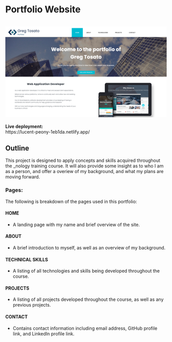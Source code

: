 # Portfolio Website

<br />

<div style='text-align: center;'>
  <img src='./images/demo.png' alt='demo' />
</div>

<br />
<b>Live deployment:</b><br/>
https://lucent-peony-1eb1da.netlify.app/
<br/>

## Outline

This project is designed to apply concepts and skills acquired throughout the \_nology training course. It will also provide some insight as to who I am as a person, and offer a overiew of my background, and what my plans are moving forward.

### Pages:

The following is breakdown of the pages used in this portfolio:

#### HOME

-    A landing page with my name and brief overview of the site.

#### ABOUT

-    A brief introduction to myself, as well as an overview of my background.

#### TECHNICAL SKILLS

-    A listing of all technologies and skills being developed throughout the course.

#### PROJECTS

-    A listing of all projects developed throughout the course, as well as any previous projects.

#### CONTACT

-    Contains contact information including email address, GitHub profile link, and LinkedIn profile link.

